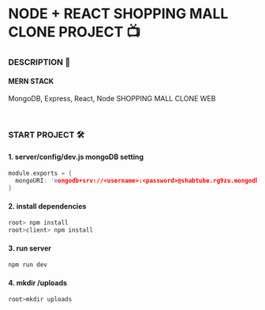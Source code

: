 # NODE + REACT SHOPPING MALL CLONE PROJECT 📺


### DESCRIPTION 📄
#### MERN STACK
MongoDB, Express, React, Node
SHOPPING MALL CLONE WEB

 &nbsp;

### START PROJECT 🛠

#### 1. server/config/dev.js mongoDB setting
```C
module.exports = {
  mongoURI: 'mongodb+srv://<username>:<password>@shabtube.rg9zu.mongodb.net/<dbname>?retryWrites=true&w=majority'
}
```

#### 2. install dependencies
``` C
root> npm install
root>client> npm install
```

#### 3. run server
``` C
npm run dev
```

#### 4. mkdir /uploads
``` C
root>mkdir uploads
```
